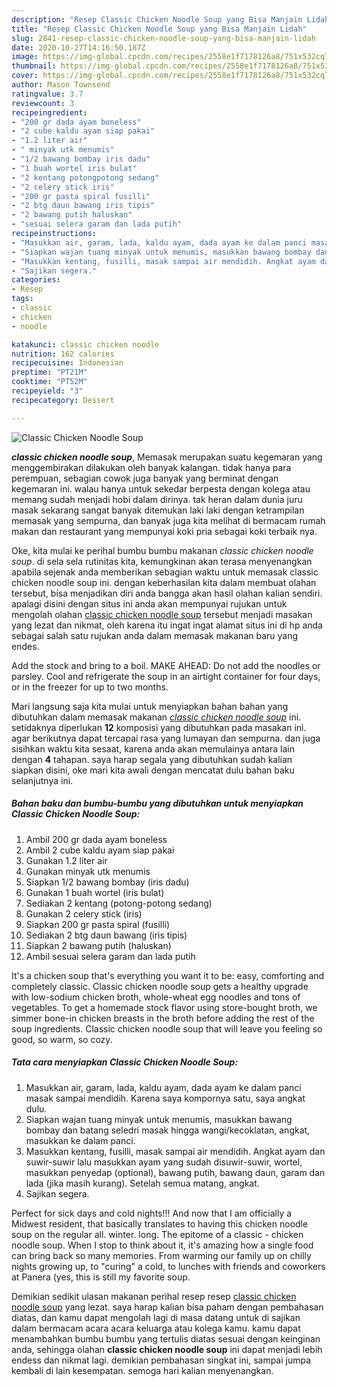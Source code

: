 ```yaml
---
description: "Resep Classic Chicken Noodle Soup yang Bisa Manjain Lidah"
title: "Resep Classic Chicken Noodle Soup yang Bisa Manjain Lidah"
slug: 2841-resep-classic-chicken-noodle-soup-yang-bisa-manjain-lidah
date: 2020-10-27T14:16:50.187Z
image: https://img-global.cpcdn.com/recipes/2558e1f7178126a8/751x532cq70/classic-chicken-noodle-soup-foto-resep-utama.jpg
thumbnail: https://img-global.cpcdn.com/recipes/2558e1f7178126a8/751x532cq70/classic-chicken-noodle-soup-foto-resep-utama.jpg
cover: https://img-global.cpcdn.com/recipes/2558e1f7178126a8/751x532cq70/classic-chicken-noodle-soup-foto-resep-utama.jpg
author: Mason Townsend
ratingvalue: 3.7
reviewcount: 3
recipeingredient:
- "200 gr dada ayam boneless"
- "2 cube kaldu ayam siap pakai"
- "1.2 liter air"
- " minyak utk menumis"
- "1/2 bawang bombay iris dadu"
- "1 buah wortel iris bulat"
- "2 kentang potongpotong sedang"
- "2 celery stick iris"
- "200 gr pasta spiral fusilli"
- "2 btg daun bawang iris tipis"
- "2 bawang putih haluskan"
- "sesuai selera garam dan lada putih"
recipeinstructions:
- "Masukkan air, garam, lada, kaldu ayam, dada ayam ke dalam panci masak sampai mendidih. Karena saya kompornya satu, saya angkat dulu."
- "Siapkan wajan tuang minyak untuk menumis, masukkan bawang bombay dan batang seledri masak hingga wangi/kecoklatan, angkat, masukkan ke dalam panci."
- "Masukkan kentang, fusilli, masak sampai air mendidih. Angkat ayam dan suwir-suwir lalu masukkan ayam yang sudah disuwir-suwir, wortel, masukkan penyedap (optional), bawang putih, bawang daun, garam dan lada (jika masih kurang). Setelah semua matang, angkat."
- "Sajikan segera."
categories:
- Resep
tags:
- classic
- chicken
- noodle

katakunci: classic chicken noodle 
nutrition: 162 calories
recipecuisine: Indonesian
preptime: "PT21M"
cooktime: "PT52M"
recipeyield: "3"
recipecategory: Dessert

---
```



![Classic Chicken Noodle Soup](https://img-global.cpcdn.com/recipes/2558e1f7178126a8/751x532cq70/classic-chicken-noodle-soup-foto-resep-utama.jpg)

<b><i>classic chicken noodle soup</i></b>, Memasak merupakan suatu kegemaran yang menggembirakan dilakukan oleh banyak kalangan. tidak hanya para perempuan, sebagian cowok juga banyak yang berminat dengan kegemaran ini. walau hanya untuk sekedar berpesta dengan kolega atau memang sudah menjadi hobi dalam dirinya. tak heran dalam dunia juru masak sekarang sangat banyak ditemukan laki laki dengan ketrampilan memasak yang sempurna, dan banyak juga kita melihat di bermacam rumah makan dan restaurant yang mempunyai koki pria sebagai koki terbaik nya.

Oke, kita mulai ke perihal bumbu bumbu makanan <i>classic chicken noodle soup</i>. di sela sela rutinitas kita, kemungkinan akan terasa menyenangkan apabila sejenak anda memberikan sebagian waktu untuk memasak classic chicken noodle soup ini. dengan keberhasilan kita dalam membuat olahan tersebut, bisa menjadikan diri anda bangga akan hasil olahan kalian sendiri. apalagi disini dengan situs ini anda akan mempunyai rujukan untuk mengolah olahan <u>classic chicken noodle soup</u> tersebut menjadi masakan yang lezat dan nikmat, oleh karena itu ingat ingat alamat situs ini di hp anda sebagai salah satu rujukan anda dalam memasak makanan baru yang endes.

Add the stock and bring to a boil. MAKE AHEAD: Do not add the noodles or parsley. Cool and refrigerate the soup in an airtight container for four days, or in the freezer for up to two months.


Mari langsung saja kita mulai untuk menyiapkan bahan bahan yang dibutuhkan dalam memasak makanan <u><i>classic chicken noodle soup</i></u> ini. setidaknya diperlukan <b>12</b> komposisi yang dibutuhkan pada masakan ini. agar berikutnya dapat tercapai rasa yang lumayan dan sempurna. dan juga sisihkan waktu kita sesaat, karena anda akan memulainya antara lain dengan <b>4</b> tahapan. saya harap segala yang dibutuhkan sudah kalian siapkan disini, oke mari kita awali dengan mencatat dulu bahan baku selanjutnya ini.

<!--inarticleads1-->

##### Bahan baku dan bumbu-bumbu yang dibutuhkan untuk menyiapkan Classic Chicken Noodle Soup:

1. Ambil 200 gr dada ayam boneless
1. Ambil 2 cube kaldu ayam siap pakai
1. Gunakan 1.2 liter air
1. Gunakan  minyak utk menumis
1. Siapkan 1/2 bawang bombay (iris dadu)
1. Gunakan 1 buah wortel (iris bulat)
1. Sediakan 2 kentang (potong-potong sedang)
1. Gunakan 2 celery stick (iris)
1. Siapkan 200 gr pasta spiral (fusilli)
1. Sediakan 2 btg daun bawang (iris tipis)
1. Siapkan 2 bawang putih (haluskan)
1. Ambil sesuai selera garam dan lada putih


It&#39;s a chicken soup that&#39;s everything you want it to be: easy, comforting and completely classic. Classic chicken noodle soup gets a healthy upgrade with low-sodium chicken broth, whole-wheat egg noodles and tons of vegetables. To get a homemade stock flavor using store-bought broth, we simmer bone-in chicken breasts in the broth before adding the rest of the soup ingredients. Classic chicken noodle soup that will leave you feeling so good, so warm, so cozy. 

<!--inarticleads2-->

##### Tata cara menyiapkan Classic Chicken Noodle Soup:

1. Masukkan air, garam, lada, kaldu ayam, dada ayam ke dalam panci masak sampai mendidih. Karena saya kompornya satu, saya angkat dulu.
1. Siapkan wajan tuang minyak untuk menumis, masukkan bawang bombay dan batang seledri masak hingga wangi/kecoklatan, angkat, masukkan ke dalam panci.
1. Masukkan kentang, fusilli, masak sampai air mendidih. Angkat ayam dan suwir-suwir lalu masukkan ayam yang sudah disuwir-suwir, wortel, masukkan penyedap (optional), bawang putih, bawang daun, garam dan lada (jika masih kurang). Setelah semua matang, angkat.
1. Sajikan segera.


Perfect for sick days and cold nights!!! And now that I am officially a Midwest resident, that basically translates to having this chicken noodle soup on the regular all. winter. long. The epitome of a classic - chicken noodle soup. When I stop to think about it, it&#39;s amazing how a single food can bring back so many memories. From warming our family up on chilly nights growing up, to &#34;curing&#34; a cold, to lunches with friends and coworkers at Panera (yes, this is still my favorite soup. 

Demikian sedikit ulasan makanan perihal resep resep <u>classic chicken noodle soup</u> yang lezat. saya harap kalian bisa paham dengan pembahasan diatas, dan kamu dapat mengolah lagi di masa datang untuk di sajikan dalam bermacam acara acara keluarga atau kolega kamu. kamu dapat menambahkan bumbu bumbu yang tertulis diatas sesuai dengan keinginan anda, sehingga olahan <b>classic chicken noodle soup</b> ini dapat menjadi lebih endess dan nikmat lagi. demikian pembahasan singkat ini, sampai jumpa kembali di lain kesempatan. semoga hari kalian menyenangkan.
